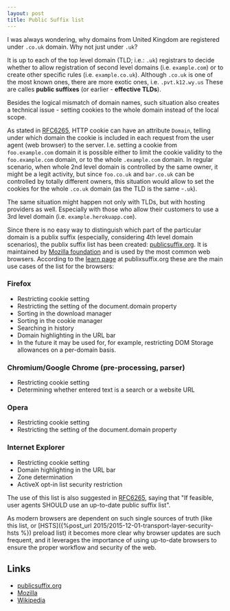 ```yaml
---
layout: post
title: Public Suffix list
---
```


I was always wondering, why domains from United Kingdom are registered under `.co.uk` domain. Why not just under `.uk`?

It is up to each of the top level domain (TLD; i.e.: `.uk`) registrars to decide whether to allow registration of second level domains (i.e. `example.com`) or to create other specific rules (i.e. `example.co.uk`).
Although `.co.uk` is one of the most known ones, there are more exotic ones, i.e. `.pvt.k12.wy.us` These are calles **public suffixes** (or earlier - **effective TLDs**).

Besides the logical mismatch of domain names, such situation also creates a technical issue - setting cookies to the whole domain instead of the local scope.

As stated in [RFC6265](https://tools.ietf.org/html/rfc6265#section-5.2.3), HTTP cookie can have an attribute `Domain`, telling under which domain the cookie is included in each request from the user agent (web browser) to the server.
I.e. setting a cookie from `foo.example.com` domain it is possible either to limit the cookie validity to the `foo.example.com` domain, or to the whole `.example.com` domain.
In regular scenario, when whole 2nd level domain is controlled by the same owner, it might be a legit activity, but since `foo.co.uk` and `bar.co.uk` can be controlled by totally different owners, this situation would allow to set the cookies for the whole `.co.uk` domain (as the TLD is the same -`.uk`).

The same situation might happen not only with TLDs, but with hosting providers as well. Especially with those who allow their customers to use a 3rd level domain (i.e. `example.herokuapp.com`).

Since there is no easy way to distinguish which part of the particular domain is a publix suffix (especially, considering 4th level domain scenarios), the publix suffix list has been created: [publicsuffix.org](https://publicsuffix.org). It is maintained by [Mozilla foundation](http://www.mozilla.org/) and is used by the most common web browsers. According to the [learn page](https://publicsuffix.org/learn/) at publixsuffix.org these are the main use cases of the list for the browsers: 

### Firefox

 * Restricting cookie setting
 * Restricting the setting of the document.domain property
 * Sorting in the download manager
 * Sorting in the cookie manager
 * Searching in history
 * Domain highlighting in the URL bar
 * In the future it may be used for, for example, restricting DOM Storage allowances on a per-domain basis.

### Chromium/Google Chrome (pre-processing, parser)

 * Restricting cookie setting
 * Determining whether entered text is a search or a website URL

### Opera

 * Restricting cookie setting
 * Restricting the setting of the document.domain property
 
### Internet Explorer

 * Restricting cookie setting
 * Domain highlighting in the URL bar
 * Zone determination
 * ActiveX opt-in list security restriction

The use of this list is also suggested in [RFC6265](https://tools.ietf.org/html/rfc6265#section-5.3), saying that "If feasible, user agents SHOULD use an up-to-date public suffix list".

As modern browsers are dependent on such single sources of truth (like this list, or [HSTS]({%post_url 2015/2015-12-01-transport-layer-security-hsts %}) preload list) it becomes more clear why browser updates are such frequent, and it leverages the importance of using up-to-date browsers to ensure the proper workflow and security of the web.

## Links

 * [publicsuffix.org](https://publicsuffix.org/)
 * [Mozilla](https://wiki.mozilla.org/Public_Suffix_List)
 * [Wikipedia](https://en.wikipedia.org/wiki/Public_Suffix_List)
